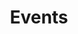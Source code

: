 ---
layout: events
title: Events
permalink: /events/
pagination:
  enabled: true
  collection: events
  per_page: 9
  sort_field: 'date'
  sort_reverse: true
  permalink: 'page/:num/'
---
